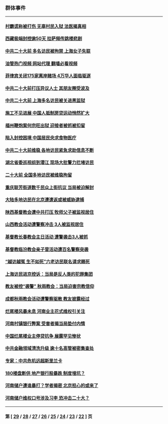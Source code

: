 ### 群体事件
---
#### [村霸谎称被打伤 无辜村民入狱 法医揭真相](../../pages/ncid279/n13838149.md?10091645) 
#### [西藏极端封控逾50天 拉萨频传跳楼悲剧](../../pages/ncid279/n13836551.md?10091645) 
#### [中共二十大前 多名访民被拘禁 上海女子失联](../../pages/ncid279/n13834363.md?10091645) 
#### [油管热门视频 网站代理 翻墙必看视频](http://209.222.30.114:81/youtube.html?10091645)
#### [菲律宾关闭175家离岸赌场 4万华人面临驱逐](../../pages/ncid279/n13833169.md?10091645) 
#### [中共二十大前打压异议人士 其朋友圈受波及](../../pages/ncid279/n13833136.md?10091645) 
#### [中共二十大前 上海多名访民被关进黑监狱](../../pages/ncid279/n13829500.md?10091645) 
#### [施工不见进展 中国人抵制房贷运动悄然扩大](../../pages/ncid279/n13828435.md?10091645) 
#### [福州鞭炮案何宗旺出狱 迎接者被抓被扣留](../../pages/ncid279/n13824304.md?10091645) 
#### [陷入封控困境 中国居民央求食物医疗](../../pages/ncid279/n13823589.md?10091645) 
#### [中共二十大前维稳 各地访民紧急求助信息不断](../../pages/ncid279/n13822888.md?10091645) 
#### [湖北省委巡视组到潜江 现场大批警力拦堵访民](../../pages/ncid279/n13820243.md?10091645) 
#### [二十大前 全国多地访民被维稳拘留](../../pages/ncid279/n13819431.md?10091645) 
#### [重庆联芳街道数千民众上街抗议 当局被迫解封](../../pages/ncid279/n13812220.md?10091645) 
#### [大陆多地访民在北京遭遣返或被威胁逮捕](../../pages/ncid279/n13812104.md?10091645) 
#### [陕西基督教会遭中共打压 牧师父子被监视居住](../../pages/ncid279/n13811611.md?10091645) 
#### [山西教会活动遭警察冲击 3人被监视居住](../../pages/ncid279/n13808966.md?10091645) 
#### [基督教长春教会主日活动 遭警袭击3人被抓](../../pages/ncid279/n13806935.md?10091645) 
#### [基督教临汾教会亲子营活动遭百名警察突袭](../../pages/ncid279/n13806527.md?10091645) 
#### [“越访越冤 生不如死”六老访民联名请求赐死](../../pages/ncid279/n13805907.md?10091645) 
#### [上海访民进京控诉：当局是反人类的犯罪集团](../../pages/ncid279/n13803858.md?10091645) 
#### [教友被控“袭警” 秋雨教会：当局迫害宗教信仰](../../pages/ncid279/n13803563.md?10091645) 
#### [成都秋雨教会活动遭警察驱散 教友披露经过](../../pages/ncid279/n13802541.md?10091645) 
#### [烂尾楼风暴未息 河南业主花式维权引关注](../../pages/ncid279/n13794519.md?10091645) 
#### [河南村镇银行弊案 受害者揭当局垫付内情](../../pages/ncid279/n13791990.md?10091645) 
#### [中国烂尾楼业主停贷抗争 展露罕见惨状](../../pages/ncid279/n13787794.md?10091645) 
#### [中共金融领域清洗升级 逾十名高管被密集查处](../../pages/ncid279/n13782694.md?10091645) 
#### [专家：中共危机远超斯里兰卡](../../pages/ncid279/n13782248.md?10091645) 
#### [180楼盘断供 地产银行股暴跌 制度埋坑？](../../pages/ncid279/n13780778.md?10091645) 
#### [河南储户遭谁暴打？学者揭密 北京担心的或来了](../../pages/ncid279/n13779407.md?10091645) 
#### [河南储户维权口号涉及习李 恐冲击二十大？](../../pages/ncid279/n13778148.md?10091645) 

---
#### 第 [ [29](./29.md?10091645) / [28](./28.md?10091645) / [27](./27.md?10091645) / [26](./26.md?10091645) / [25](./25.md?10091645) / [24](./24.md?10091645) / [23](./23.md?10091645) / [22](./22.md?10091645) ] 页
